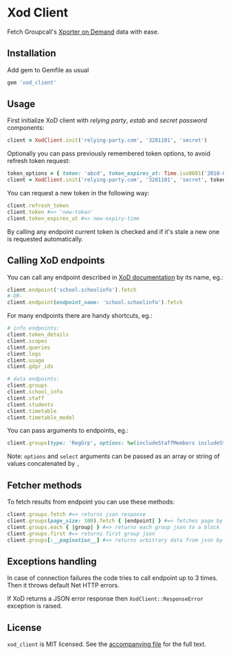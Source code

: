 # Xod Client

Fetch Groupcall's [Xporter on Demand](https://xporter.groupcall.com) data with ease.

## Installation

Add gem to Gemfile as usual

```ruby
gem 'xod_client'
```

## Usage

First initialize XoD client with _relying party_, _estab_ and _secret password_ components: 

```ruby
client = XodClient.init('relying-party.com', '3281101', 'secret')
```

Optionally you can pass previously remembered token options, to avoid refresh token request:

```ruby
token_options = { token: 'abcd', token_expires_at: Time.iso8601('2018-06-24T18:55:26.1852229Z') }
client = XodClient.init('relying-party.com', '3281101', 'secret', token_options)
```

You can request a new token in the following way:

```ruby
client.refresh_token
client.token #=> 'new-token'
client.token_expires_at #=> new-expiry-time
```

By calling any endpoint current token is checked and if it's stale a new one is requested automatically.

## Calling XoD endpoints

You can call any endpoint described in [XoD documentation](https://xporter.groupcall.com/) by its name, eg.:

```ruby
client.endpoint('school.schoolinfo').fetch
#-OR-
client.endpoint(endpoint_name: 'school.schoolinfo').fetch 
```

For many endpoints there are handy shortcuts, eg.:

```ruby
# info endpoints:
client.token_details
client.scopes
client.queries
client.logs
client.usage
client.gdpr_ids

# data endpoints:
client.groups
client.school_info
client.staff
client.students
client.timetable
client.timetable_model
```

You can pass arguments to endpoints, eg.:

```ruby
client.groups(type: 'RegGrp', options: %w(includeStaffMembers includeStudentMembers), page_size: 10)
```

Note: `options` and `select` arguments can be passed as an array or string of values concatenated by `,`

## Fetcher methods

To fetch results from endpoint you can use these methods:

```ruby
client.groups.fetch #=> returns json response
client.groups(page_size: 100).fetch { |endpoint| } #=> fetches page by page and passes endpoint object to a block
client.groups.each { |group| } #=> returns each group json to a block
client.groups.first #=> returns first group json
client.groups[:__pagination__] #=> returns arbitrary data from json by key
```

## Exceptions handling

In case of connection failures the code tries to call endpoint up to 3 times. Then it throws default Net HTTP errors.

If XoD returns a JSON error response then `XodClient::ResponseError` exception is raised.

## License
`xod_client` is MIT licensed. See the [accompanying file](LICENSE.txt) for the full text.
